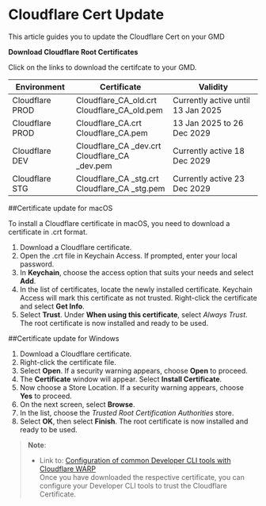 <!-- !> This documentation is obsolete. Refer to [SHIP-HATS documentation](https://docs.developer.tech.gov.sg/docs/ship-hats-docs/) for more details. -->

# Cloudflare Cert Update

This article guides you to update the Cloudflare Cert on your GMD

**Download Cloudflare Root Certificates**

Click on the links to download the certifcate to your GMD.

| Environment | Certificate | Validity |
| --- | --- |--- |
| Cloudflare PROD | Cloudflare_CA_old.crt<br>Cloudflare_CA_old.pem | Currently active until 13 Jan 2025|
| Cloudflare PROD | Cloudflare_CA.crt<br>Cloudflare_CA.pem | 13 Jan 2025 to 26 Dec 2029 |
| Cloudflare DEV | Cloudflare_CA _dev.crt<br>Cloudflare_CA _dev.pem | Currently active 18 Dec 2029 |
| Cloudflare STG |Cloudflare_CA _stg.crt<br>Cloudflare_CA _stg.pem | Currently active 23 Dec 2029 |

##Certificate update for macOS

To install a Cloudflare certificate in macOS, you need to download a certificate in .crt format.
1.	Download a Cloudflare certificate.
2.	Open the .crt file in Keychain Access. If prompted, enter your local password.
3.	In **Keychain**, choose the access option that suits your needs and select **Add**.
4.	In the list of certificates, locate the newly installed certificate. Keychain Access will mark this certificate as not trusted. Right-click the certificate and select **Get Info**.
5.	Select **Trust**. Under **When using this certificate**, select _Always Trust_.
The root certificate is now installed and ready to be used.

##Certificate update for Windows

1.	Download a Cloudflare certificate.
2.	Right-click the certificate file.
3.	Select **Open**. If a security warning appears, choose **Open** to proceed.
4.	The **Certificate** window will appear. Select **Install Certificate**.
5.	Now choose a Store Location. If a security warning appears, choose **Yes** to proceed.
6.	On the next screen, select **Browse**.
7.	In the list, choose the _Trusted Root Certification Authorities_ store.
8.	Select **OK**, then select **Finish**.
The root certificate is now installed and ready to be used.

> **Note**:
>- Link to: [Configuration of common Developer CLI tools with Cloudflare WARP](https://docs.developer.tech.gov.sg/docs/security-suite-for-engineering-endpoint-devices/faqs/configuration-of-common-developer-cli-tools-with-cloudflare-warp.md)
<br>Once you have downloaded the respective certificate, you can configure your Developer CLI tools to trust the Cloudflare Certificate.
